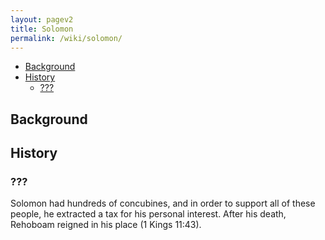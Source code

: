 ```yaml
---
layout: pagev2
title: Solomon
permalink: /wiki/solomon/
---
```

- [Background](#background)
- [History](#history)
  - [???](#)

## Background

## History

### ???

Solomon had hundreds of concubines, and in order to support all of these people, he extracted a tax for his personal interest. After his death, Rehoboam reigned in his place (1 Kings 11:43). 